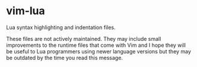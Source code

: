 # vim-lua
Lua syntax highlighting and indentation files.

These files are not actively maintained. They may include small improvements to the runtime files that come with Vim and I hope they will be useful to Lua programmers using newer language versions but they may be outdated by the time you read this message.
